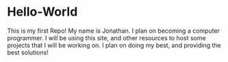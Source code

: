 # Hello-World
This is my first Repo!
My name is Jonathan.  I plan on becoming a computer programmer.  I will be using this site, and other resources to host some projects that I will be working on.  I plan on doing my best, and providing the best solutions!
